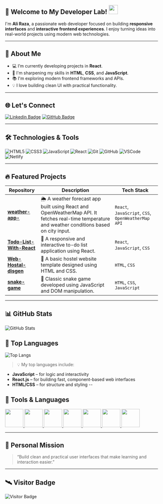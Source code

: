 ## 👋 Welcome to My Developer Lab! <img src="https://raw.githubusercontent.com/aemmadi/aemmadi/master/wave.gif" width="30">

I'm **Ali Raza**, a passionate web developer focused on building **responsive interfaces** and **interactive frontend experiences**. I enjoy turning ideas into real-world projects using modern web technologies.

---

## 🚀 About Me

- 💻 I’m currently developing projects in **React**.
- 🎯 I'm sharpening my skills in **HTML**, **CSS**, and **JavaScript**.
- 📚 I'm exploring modern frontend frameworks and APIs.
- 💡 I love building clean UI with practical functionality.

---

## 🌐 Let's Connect

[![Linkedin Badge](https://img.shields.io/badge/-Ali%20Raza-blue?style=flat-square&logo=Linkedin&logoColor=white&link=https://www.linkedin.com/in/ali-raza-b64163284/)](https://www.linkedin.com/in/ali-raza-b64163284/)
[![GitHub Badge](https://img.shields.io/badge/-Ali--Raza--161-181717?style=flat-square&logo=github&logoColor=white&link=https://github.com/Ali-Raza-161)](https://github.com/Ali-Raza-161)

---

## 🛠️ Technologies & Tools

![HTML5](https://img.shields.io/badge/-HTML5-E34F26?style=flat-square&logo=html5&logoColor=white)
![CSS3](https://img.shields.io/badge/-CSS3-1572B6?style=flat-square&logo=css3)
![JavaScript](https://img.shields.io/badge/-JavaScript-F7DF1E?style=flat-square&logo=javascript&logoColor=black)
![React](https://img.shields.io/badge/-React-61DAFB?style=flat-square&logo=react)
![Git](https://img.shields.io/badge/-Git-black?style=flat-square&logo=git)
![GitHub](https://img.shields.io/badge/-GitHub-181717?style=flat-square&logo=github)
![VSCode](https://img.shields.io/badge/-VS%20Code-007ACC?style=flat-square&logo=visual-studio-code)
![Netlify](https://img.shields.io/badge/-Netlify-00C7B7?style=flat-square&logo=netlify)

---

## 🔥 Featured Projects

| Repository | Description | Tech Stack |
|------------|-------------|------------|
| [**weather-app-**](https://github.com/Ali-Raza-161/weather-app-) | 🌦️ A weather forecast app built using React and OpenWeatherMap API. It fetches real-time temperature and weather conditions based on city input. | `React`, `JavaScript`, `CSS`, `OpenWeatherMap API` |
| [**Todo-List-With-React**](https://github.com/Ali-Raza-161/Todo-List-With-React) | 📝 A responsive and interactive to-do list application using React. | `React`, `JavaScript`, `CSS` |
| [**Web-Hostal-disgen**](https://github.com/Ali-Raza-161/Web-Hostal-disgen) | 🏨 A basic hostel website template designed using HTML and CSS. | `HTML`, `CSS` |
| [**snake-game**](https://github.com/Ali-Raza-161/snake-game) | 🐍 Classic snake game developed using JavaScript and DOM manipulation. | `HTML`, `CSS`, `JavaScript` |

---

## 📊 GitHub Stats

![GitHub Stats](https://github-readme-stats.vercel.app/api?username=Ali-Raza-161&show_icons=true&count_private=true&include_all_commits=true&theme=github_light&hide_border=false)

## 🧠 Top Languages

![Top Langs](https://github-readme-stats.vercel.app/api/top-langs/?username=Ali-Raza-161&layout=compact&theme=github_light&langs_count=8)

> 💡 My top languages include:
- **JavaScript** – for logic and interactivity
- **React.js** – for building fast, component-based web interfaces
- **HTML/CSS** – for structure and styling
--
## 🧠 Tools & Languages

<p align="left">
  <a href="https://www.python.org/" title="Python">
    <img src="https://cdn.jsdelivr.net/gh/devicons/devicon/icons/python/python-original.svg" width="60" />
  </a>
  <a href="https://en.cppreference.com/w/c" title="C">
    <img src="https://cdn.jsdelivr.net/gh/devicons/devicon/icons/c/c-original.svg" width="60" />
  </a>
  <a href="https://en.cppreference.com/w/cpp" title="C++">
    <img src="https://cdn.jsdelivr.net/gh/devicons/devicon/icons/cplusplus/cplusplus-original.svg" width="60" />
  </a>
  <a href="https://go.dev/" title="Go">
    <img src="https://cdn.jsdelivr.net/gh/devicons/devicon/icons/go/go-original.svg" width="60" />
  </a>
  <a href="https://www.typescriptlang.org/" title="TypeScript">
    <img src="https://cdn.jsdelivr.net/gh/devicons/devicon/icons/typescript/typescript-original.svg" width="60" />
  </a>
  <a href="https://git-scm.com/" title="Git">
    <img src="https://cdn.jsdelivr.net/gh/devicons/devicon/icons/git/git-original.svg" width="60" />
  </a>
  <a href="https://www.linux.org/" title="Linux">
    <img src="https://cdn.jsdelivr.net/gh/devicons/devicon/icons/linux/linux-original.svg" width="60" />
  </a>
</p>

---

## 🎯 Personal Mission

> “Build clean and practical user interfaces that make learning and interaction easier.”

---

## 🛰️ Visitor Badge

![Visitor Badge](https://visitor-badge.laobi.icu/badge?page_id=Ali-Raza-161.Ali-Raza-161)

